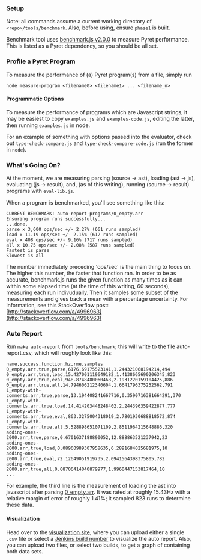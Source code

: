 ### Setup

Note: all commands assume a current working directory of `<repo>/tools/benchmark`. Also, before using, ensure `phase1` is built.

Benchmark tool uses [benchmark.js v2.0.0](http://benchmarkjs.com/) to measure Pyret performance. This is listed as a Pyret dependency, so you should be all set.

### Profile a Pyret Program

To measure the performance of (a) Pyret program(s) from a file, simply run

`node measure-program <filename0> <filename1> ... <filename_n>`

#### Programmatic Options
To measure the performance of programs which are Javascript strings, it may be easiest to copy `examples.js` and `examples-code.js`, editing the latter, then running `examples.js` in node.

For an example of something with options passed into the evaluator, check out `type-check-compare.js` and `type-check-compare-code.js` (run the former in `node`).

### What's Going On?

At the moment, we are measuring parsing (source -> ast), loading (ast -> js), evaluating (js -> result), and, 
(as of this writing), running (source -> result) programs with `eval-lib.js`.

When a program is benchmarked, you'll see something like this:

```
CURRENT BENCHMARK: auto-report-programs/0_empty.arr
Ensuring program runs successfully...
...done.
parse x 3,600 ops/sec +/- 2.27% (661 runs sampled)
load x 11.19 ops/sec +/- 2.15% (612 runs sampled)
eval x 408 ops/sec +/- 9.16% (717 runs sampled)
all x 10.75 ops/sec +/- 2.08% (587 runs sampled)
Fastest is parse
Slowest is all
```  

The number immediately preceding 'ops/sec' is the main thing to focus on. The higher this number, the faster that function ran. In order to be as accurate, benchmark.js runs the given function as many times as it can within some elapsed time (at the time of this writing, 60 seconds), measuring each run indivudually. Then it samples some subset of the measurements and gives back a mean with a percentage uncertainty. For information, see this StackOverflow post: [http://stackoverflow.com/a/4996963](http://stackoverflow.com/a/4996963)

### Auto Report
Run `make auto-report` from `tools/benchmark`; this will write to the file auto-report.csv, which will roughly look like this:
```
name,success,function,hz,rme,samples
0_empty.arr,true,parse,6176.69175523141,1.244321068194214,494
0_empty.arr,true,load,15.427001119649182,1.4138665690206345,823
0_empty.arr,true,eval,948.8748480060468,2.1931220159104425,886
0_empty.arr,true,all,14.794606212340604,1.6641796375252562,791
1_empty-with-comments.arr,true,parse,13.194408241667716,0.3590716381664291,370
1_empty-with-comments.arr,true,load,14.414203448248402,2.244396359422877,777
1_empty-with-comments.arr,true,eval,863.3275004318019,2.7801930688818572,874
1_empty-with-comments.arr,true,all,5.528898651071109,2.8511964215648886,320
adding-ones-2000.arr,true,parse,0.6701637188890052,12.888863521237942,23
adding-ones-2000.arr,true,load,0.08960989307958635,6.2891684025681975,10
adding-ones-2000.arr,true,eval,72.12649051919735,2.0941564398375805,782
adding-ones-2000.arr,true,all,0.08706414040879977,1.9960447153817464,10
...
```

For example, the third line is the measurement of loading the ast into javascript after parsing [0_empty.arr](https://github.com/brownplt/pyret-lang/blob/master/tools/benchmark/auto-report-programs/0_empty.arr). It was rated at roughly 15.43Hz with a relative margin of error of roughly 1.41%; it sampled 823 runs to determine these data.

#### Visualization
Head over to the [visualization site](http://cs.brown.edu/~awstlaur/pyret-benchmark-visualization/), where you can upload either a single `.csv` file or select a [Jenkins build number](http://mainmast.cs.brown.edu/job/pyret-benchmark/) to visualize the auto report. Also, you can upload two files, or select two builds, to get a graph of containing both data sets.
